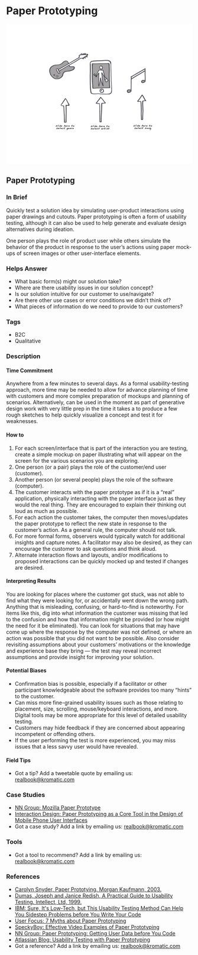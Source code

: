 # Paper Prototyping

![](../.gitbook/assets/illustration-paper-prototyping.png)

## Paper Prototyping

### In Brief

Quickly test a solution idea by simulating user-product interactions using paper drawings and cutouts. Paper prototyping is often a form of usability testing, although it can also be used to help generate and evaluate design alternatives during ideation.

One person plays the role of product user while others simulate the behavior of the product in response to the user’s actions using paper mock-ups of screen images or other user-interface elements.

### Helps Answer

* What basic form\(s\) might our solution take?
* Where are there usability issues in our solution concept?
* Is our solution intuitive for our customer to use/navigate?
* Are there other use cases or error conditions we didn’t think of?
* What pieces of information do we need to provide to our customers?

### Tags

* B2C
* Qualitative

### Description

#### Time Commitment

Anywhere from a few minutes to several days. As a formal usability-testing approach, more time may be needed to allow for advance planning of time with customers and more complex preparation of mockups and planning of scenarios. Alternatively, can be used in the moment as part of generative design work with very little prep in the time it takes a to produce a few rough sketches to help quickly visualize a concept and test it for weaknesses.

#### How to

1. For each screen/interface that is part of the interaction you are testing, create a simple mockup on paper illustrating what will appear on the screen for the various scenarios you are exploring.
2. One person \(or a pair\) plays the role of the customer/end user \(customer\).
3. Another person \(or several people\) plays the role of the software \(computer\).
4. The customer interacts with the paper prototype as if it is a “real” application, physically interacting with the paper interface just as they would the real thing. They are encouraged to explain their thinking out loud as much as possible.
5. For each action the customer takes, the computer then moves/updates the paper prototype to reflect the new state in response to the customer’s action. As a general rule, the computer should not talk.
6. For more formal forms, observers would typically watch for additional insights and capture notes. A facilitator may also be desired, as they can encourage the customer to ask questions and think aloud.
7. Alternate interaction flows and layouts, and/or modifications to proposed interactions can be quickly mocked up and tested if changes are desired.

#### Interpreting Results

You are looking for places where the customer got stuck, was not able to find what they were looking for, or accidentally went down the wrong path. Anything that is misleading, confusing, or hard-to-find is noteworthy. For items like this, dig into what information the customer was missing that led to the confusion and how that information might be provided \(or how might the need for it be eliminated\). You can look for situations that may have come up where the response by the computer was not defined, or where an action was possible that you did not want to be possible. Also consider revisiting assumptions about your customers’ motivations or the knowledge and experience base they bring — the test may reveal incorrect assumptions and provide insight for improving your solution.

#### Potential Biases

* Confirmation bias is possible, especially if a facilitator or other participant knowledgeable about the software provides too many “hints” to the customer. 
* Can miss more fine-grained usability issues such as those relating to placement, size, scrolling, mouse/keyboard interactions, and more. Digital tools may be more appropriate for this level of detailed usability testing. 
* Customers may hide feedback if they are concerned about appearing incompetent or offending others.
* If the user performing the test is more experienced, you may miss issues that a less savvy user would have revealed. 

#### Field Tips

* Got a tip? Add a tweetable quote by emailing us: [realbook@kromatic.com](mailto:realbook@kromatic.com)

### Case Studies

* [NN Group: Mozilla Paper Prototype](http://www.nngroup.com/articles/mozilla-paper-prototype/)  
* [Interaction Design: Paper Prototyping as a Core Tool in the Design of Mobile Phone User Interfaces](http://www.id-book.com/secondedition/casestudy_11-2_paper2.htm)
* Got a case study? Add a link by emailing us: [realbook@kromatic.com](mailto:realbook@kromatic.com) 

### Tools

* Got a tool to recommend? Add a link by emailing us: [realbook@kromatic.com](mailto:realbook@kromatic.com)

### References

* [Carolyn Snyder, Paper Prototying. Morgan Kaufmann, 2003.](http://www.paperprototyping.com/)
* [Dumas, Joseph and Janice Redish, A Practical Guide to Usability Testing. Intellect, Ltd, 1999.](https://www.amazon.com/Practical-Guide-Usability-Testing/dp/1841500208)
* [IBM: Sure, It's Low-Tech, but This Usability Testing Method Can Help You Sidestep Problems before You Write Your Code](http://www.csee.umbc.edu/courses/undergraduate/345/spring12/mitchell/readings/paperPrototyping_Snyder.pdf)
* [User Focus: 7 Myths about Paper Prototyping](http://www.userfocus.co.uk/articles/paperprototyping.html)
* [SpeckyBoy: Effective Video Examples of Paper Prototyping](http://speckyboy.com/2010/06/24/10-effective-video-examples-of-paper-prototyping/)
* [NN Group: Paper Prototyping: Getting User Data before You Code](http://www.nngroup.com/articles/paper-prototyping/)
* [Atlassian Blog: Usability Testing with Paper Prototyping](http://blogs.atlassian.com/2011/11/usability-testing-with-paper-prototyping/)
* Got a reference? Add a link by emailing us: [realbook@kromatic.com](https://github.com/trikro/the-real-startup-book/tree/6a17bc36666863334ffdefad4f2a9abf3e12ce13/part6-evaluative_product_experiment/realbook@kromatic.com)



